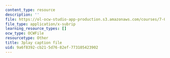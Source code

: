 ```yaml
---
content_type: resource
description: ''
file: https://ol-ocw-studio-app-production.s3.amazonaws.com/courses/7-016-introductory-biology-fall-2018/9a6f8392cb215d7682ef773105423902_oOya3cFmAMc.vtt
file_type: application/x-subrip
learning_resource_types: []
ocw_type: OCWFile
resourcetype: Other
title: 3play caption file
uid: 9a6f8392-cb21-5d76-82ef-773105423902
---
```

